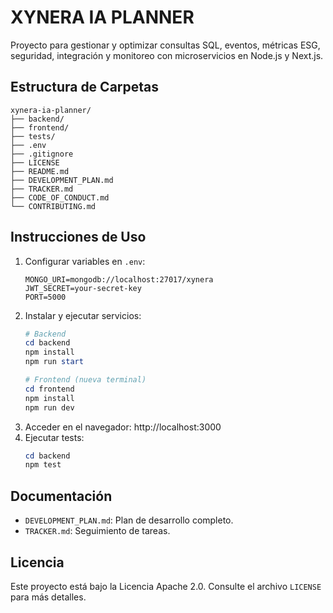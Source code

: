 # XYNERA IA PLANNER

Proyecto para gestionar y optimizar consultas SQL, eventos, métricas ESG, seguridad, integración y monitoreo con microservicios en Node.js y Next.js.

## Estructura de Carpetas
```
xynera-ia-planner/
├── backend/
├── frontend/
├── tests/
├── .env
├── .gitignore
├── LICENSE
├── README.md
├── DEVELOPMENT_PLAN.md
├── TRACKER.md
├── CODE_OF_CONDUCT.md
└── CONTRIBUTING.md
```

## Instrucciones de Uso
1. Configurar variables en `.env`:
   ```dotenv
   MONGO_URI=mongodb://localhost:27017/xynera
   JWT_SECRET=your-secret-key
   PORT=5000
   ```
2. Instalar y ejecutar servicios:
   ```powershell
   # Backend
   cd backend
   npm install
   npm run start

   # Frontend (nueva terminal)
   cd frontend
   npm install
   npm run dev
   ```
3. Acceder en el navegador: http://localhost:3000
4. Ejecutar tests:
   ```powershell
   cd backend
   npm test
   ```

## Documentación
- `DEVELOPMENT_PLAN.md`: Plan de desarrollo completo.
- `TRACKER.md`: Seguimiento de tareas.

## Licencia
Este proyecto está bajo la Licencia Apache 2.0. Consulte el archivo `LICENSE` para más detalles.

